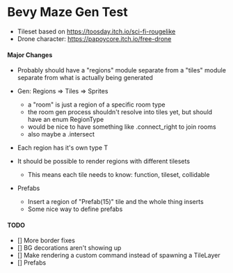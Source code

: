 # Bevy Maze Gen Test

- Tileset based on https://toosday.itch.io/sci-fi-rougelike
- Drone character: https://papoycore.itch.io/free-drone

#### Major Changes

- Probably should have a "regions" module separate from a "tiles" module separate from what is actually being generated
- Gen: Regions => Tiles => Sprites
  - a "room" is just a region of a specific room type
  - the room gen process shouldn't resolve into tiles yet, but should have an enum RegionType
  - would be nice to have something like .connect_right to join rooms
  - also maybe a .intersect
- Each region has it's own type T

- It should be possible to render regions with different tilesets
  - This means each tile needs to know: function, tileset, collidable
- Prefabs
  - Insert a region of "Prefab(15)" tile and the whole thing inserts
  - Some nice way to define prefabs

#### TODO

- [] More border fixes
- [] BG decorations aren't showing up
- [] Make rendering a custom command instead of spawning a TileLayer
- [] Prefabs
